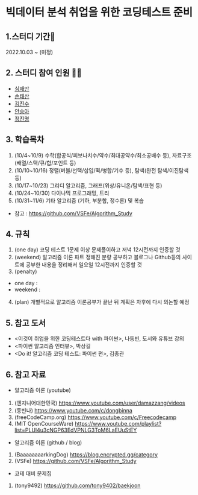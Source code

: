 # 빅데이터 분석 취업을 위한 코딩테스트 준비

## 1.스터디 기간🚀
2022.10.03 ~ (미정)

## 2. 스터디 참여 인원 👩‍💻
* <a href="https://github.com/shimjaeman">심재만</a>
* <a href="">손태산</a>
* <a href="">김진수</a>
* <a href="">안승아</a>
* <a href="">정진명</a>

## 3. 학습목차
1. (10/4~10/9) 수학(합공식/피보나치수/약수/최대공약수/최소공배수 등), 자료구조 (배열/스택/큐/합/포인트 등)
2. (10/10~10/16) 정렬(버블/선택/삽입/퀵/병합/기수 등), 탐색(완전 탐색/이진탐색 등)
3. (10/17~10/23) 그리디 알고리즘, 그래프(위상/유니온/탐색/표현 등)
4. (10/24~10/30) 다이나믹 프로그래밍, 트리
5. (10/31~11/6) 기타 알고리즘 (기하, 부분합, 정수론) 및 복습
* 참고 : https://github.com/VSFe/Algorithm_Study


## 4. 규칙
1. (one day) 코딩 테스트 1문제 이상 문제풀이하고 저녁 12시전까지 인증할 것
2. (weekend) 알고리즘 이론 파트 정해진 분량 공부하고 블로그나 Github등의 사이트에 공부한 내용을 정리해서 일요일 12시전까지 인증할 것
3. (penalty) 
  - one day :
  - weekend : 
4. (plan) 개별적으로 알고리즘 이론공부가 끝난 뒤 계획은 차후에 다시 의논할 예정

## 5. 참고 도서 
  - <이것이 취업을 위한 코딩테스트다 with 파이썬>, 나동빈, 도서와 유튜브 강의
  - <파이썬 알고리즘 인터뷰>, 박상길
  - <Do it! 알고리즘 코딩 테스트: 파이썬 편>, 김종관


## 6. 참고 자료
* 알고리즘 이론 (youtube)
1. (엔지니어대한민국) https://www.youtube.com/user/damazzang/videos
2. (동빈나) https://www.youtube.com/c/dongbinna
3. (freeCodeCamp.org) https://www.youtube.com/c/Freecodecamp
4. (MIT OpenCourseWare) https://www.youtube.com/playlist?list=PLUl4u3cNGP63EdVPNLG3ToM6LaEUuStEY

* 알고리즘 이론 (github / blog)
1. (BaaaaaaaarkingDog) https://blog.encrypted.gg/category
2. (VSFe) https://github.com/VSFe/Algorithm_Study

* 코테 대비 문제집 
1. (tony9492) https://github.com/tony9402/baekjoon
